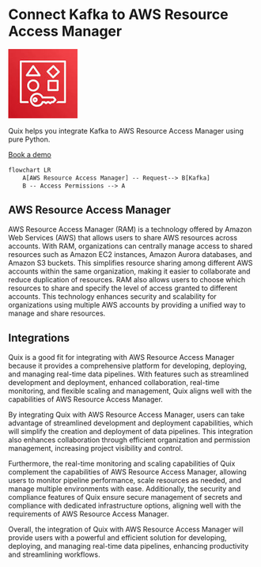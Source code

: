 # Connect Kafka to AWS Resource Access Manager

![](./images/logo_1.jpg)

Quix helps you integrate Kafka to AWS Resource Access Manager using pure Python.

<div>
<a class="md-button md-button--primary" href="https://share.hsforms.com/1iW0TmZzKQMChk0lxd_tGiw4yjw2?__hstc=175542013.2303933fbd746c0ac86d9ccbe9bc9100.1728383268831.1729603416735.1729620918855.31&__hssc=175542013.1.1729620918855&__hsfp=2132701734" target="_blank" style="margin-right:.5rem;">Book a demo</a>
<br/>
</div>

```mermaid
flowchart LR
    A[AWS Resource Access Manager] -- Request--> B[Kafka]
    B -- Access Permissions --> A
```

## AWS Resource Access Manager

AWS Resource Access Manager (RAM) is a technology offered by Amazon Web Services (AWS) that allows users to share AWS resources across accounts. With RAM, organizations can centrally manage access to shared resources such as Amazon EC2 instances, Amazon Aurora databases, and Amazon S3 buckets. This simplifies resource sharing among different AWS accounts within the same organization, making it easier to collaborate and reduce duplication of resources. RAM also allows users to choose which resources to share and specify the level of access granted to different accounts. This technology enhances security and scalability for organizations using multiple AWS accounts by providing a unified way to manage and share resources.

## Integrations

Quix is a good fit for integrating with AWS Resource Access Manager because it provides a comprehensive platform for developing, deploying, and managing real-time data pipelines. With features such as streamlined development and deployment, enhanced collaboration, real-time monitoring, and flexible scaling and management, Quix aligns well with the capabilities of AWS Resource Access Manager.

By integrating Quix with AWS Resource Access Manager, users can take advantage of streamlined development and deployment capabilities, which will simplify the creation and deployment of data pipelines. This integration also enhances collaboration through efficient organization and permission management, increasing project visibility and control.

Furthermore, the real-time monitoring and scaling capabilities of Quix complement the capabilities of AWS Resource Access Manager, allowing users to monitor pipeline performance, scale resources as needed, and manage multiple environments with ease. Additionally, the security and compliance features of Quix ensure secure management of secrets and compliance with dedicated infrastructure options, aligning well with the requirements of AWS Resource Access Manager.

Overall, the integration of Quix with AWS Resource Access Manager will provide users with a powerful and efficient solution for developing, deploying, and managing real-time data pipelines, enhancing productivity and streamlining workflows.

